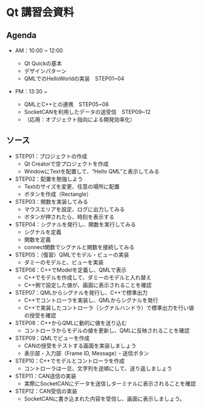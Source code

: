 # Qt 講習会資料

## Agenda
- AM：10:00 ~ 12:00
  - Qt Quickの基本
  - デザインパターン
  - QMLでのHelloWorldの実装　STEP01~04

- PM：13:30 ~ 
  - QMLとC++との連携　STEP05~08
  - SocketCANを利用したデータの送受信　STEP09~12
  - （応用：オブジェクト指向による開発効率化）

## ソース
- STEP01：プロジェクトの作成
  - Qt Creatorで空プロジェクトを作成
  - WindowにTextを配置して、“Hello QML”と表示してみる
- STEP02：配置を勉強しよう
  - Textのサイズを変更、任意の場所に配置
  - ボタンを作成（Rectangle）
- STEP03：関数を実装してみる
  - マウスエリアを設定、ログに出力してみる
  - ボタンが押されたら、時刻を表示する
- STEP04：シグナルを発行し、関数を実行してみる
  - シグナルを定義
  - 関数を定義
  - connect関数でシグナルと関数を接続してみる
- STEP05：（復習）QMLでモデル・ビューの実装
  - ダミーのモデルと、ビューを実装
- STEP06：C++でModelを定義し、QMLで表示
  - C++でモデルを作成して、ダミーのモデルと入れ替え
  - C++側で設定した値が、画面に表示されることを確認
- STEP07：QMLからシグナルを発行し、C++で標準出力
  - C++でコントローラを実装し、QMLからシグナルを発行
  - C++で実装したコントローラ（シグナルハンドラ）で標準出力を行い値の授受を確認
- STEP08：C++からQMLに動的に値を送り込む
  - コントローラからモデルの値を更新し、QMLに反映されることを確認
- STEP09：QMLでビューを作成
  - CANの授受をテストする画面を実装しましょう
  - 表示部・入力部（Frame ID, Message）・送信ボタン
- STEP10：C++でモデルとコントローラを作成
  - コントローラは一旦、文字列を逆順にして、送り返しましょう
- STEP11：CAN送信の実装
  - 実際にSocketCANにデータを送信しターミナルに表示されることを確認
- STEP12：CAN受信の実装
  - SocketCANに書き込まれた内容を受信し、画面に表示しましょう。

